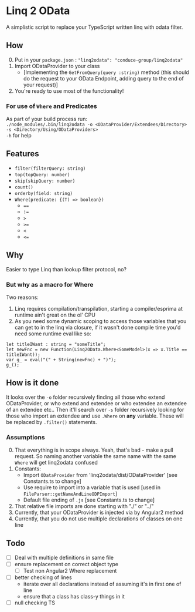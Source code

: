 # Linq 2 OData  
A simplistic script to replace your TypeScript written linq with odata filter.  

## How  
0. Put in your `package.json` :  `"linq2odata": "conduce-group/linq2odata"`
1. Import ODataProvider to your class 
	+ [Implementing the `GetFromQuery(query :string)` method (this should do the request to your OData Endpoint, adding query to the end of your request)]
2. You're ready to use most of the functionality!

### For use of `Where` and Predicates  
As part of your build process run:  
   `./node_modules/.bin/linq2odata -o <ODataProvider/Extendees/Directory> -s <Directory/Using/ODataProviders>`  
   `-h` for help


## Features  
+ `filter(filterQuery: string)`
+ `top(topQuery: number)`
+ `skip(skipQuery: number)`
+ `count()`
+ `orderby(field: string)`
+ `Where(predicate: {(T) => boolean})`
    - `==`
    - `!=`
    - `>`
    - `>=`
    - `<`
    - `<=`

## Why
Easier to type Linq than lookup filter protocol, no? 

### But why as a macro for Where  
Two reasons:
1. Linq requires compilation/transpilation, starting a compiler/esprima at runtime ain't great on the ol' CPU  
2. As you need some dynamic scoping to access those variables that you can get to in the linq via closure, if it wasn't done compile time you'd need some runtime eval like so:  
```
let titleIWant : string = "someTitle";
let newFnc = new Function(Linq2OData.Where<SomeModel>(x => x.Title == titleIWant));
var g_ = eval("(" + String(newFnc) + ")");
g_();
```

## How is it done
It looks over the `-o` folder recursively finding all those who extend ODataProvider, or who extend and extendee or who extendee an extendee of an extendee etc.. Then it'll search over `-s` folder recursively looking for those who import an extendee and use `.Where` on __any__ variable. These will be replaced by `.filter()` statements.

### Assumptions
0. That everything is in scope always. Yeah, that's bad - make a pull request. So naming another variable the same name with the same `Where` will get linq2odata confused
1. Constants:
    - Import `ODataProvider` from 'linq2odata/dist/ODataProvider' [see Constants.ts to change]
    - Use require to import into a variable that is used [used in `FileParser::getNameAndLineODPImport`]
    - Default file ending of `.js` [see Constants.ts to change]
3. That relative file imports are done starting with "./" or "../"
4. Currently, that your ODataProvider is injected via by Angular2 method
5. Currently, that you do not use multiple declarations of classes on one line

## Todo
- [ ] Deal with multiple definitions in same file
- [ ] ensure replacement on correct object type 
    - [ ] Test non Angular2 Where replacement
- [ ] better checking of lines
  + iterate over all declarations instead of assuming it's in first one of line
  + ensure that a class has class-y things in it
- [ ] null checking TS
